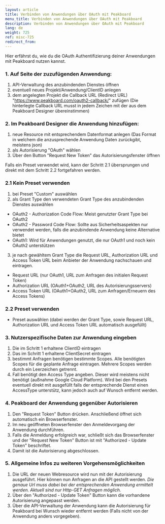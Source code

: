 ```yaml
---
layout: article
title: Verbinden von Anwendungen über OAuth mit Peakboard
menu_title: Verbinden von Anwendungen über OAuth mit Peakboard
description: Verbinden von Anwendungen über OAuth mit Peakboard
lang: de
weight: 725
ref: misc-725
redirect_from:
---
```


Hier erfährst du, wie du die OAuth Authentifizierung deiner Anwendungen mit Peakboard nutzen kannst.

### 1. Auf Seite der zuzufügenden Anwendung:
1. API-Verwaltung des anzubindenden Dienstes öffnen
2. eventuell neues Projekt/Anwendung/ClientID anlegen
3. dem angelegten Projekt die Callback URL (Redirect URL) "https://www.peakboard.com/oauth2-callback/" zufügen (Die hinterlegte Callback URL musst in jedem Zeichen mit der aus dem Peakboard Designer übereinstimmen)

### 2. Im Peakboard Designer die Anwendung hinzufügen:
1. neue Resource mit entsprechendem Datenformat anlegen (Das Format in welchem die anzusprechende Anwendung Daten zurückgibt, meistens json)
2. als Autorisierung "OAuth" wählen
3. Über den Button "Request New Token" das Autorisierungsfenster öffnen

<div class="box-note" markdown="1">
Falls ein Preset verwendet wird, kann der Schritt 2.1 übersprungen und direkt mit dem Schritt 2.2 fortgefahren werden.
</div>

### 2.1 Kein Preset verwenden
1. bei Preset "Custom" auswählen
2. als Grant Type den verwendeten Grant Type des anzubindenden Dienstes auswählen
- OAuth2 - Authorization Code Flow: Meist genutzter Grant Type bei OAuth2
- OAuth2 - Password Code Flow: Sollte aus Sicherheitsaspekten nur verwendet werden, falls die anzubindende Anwendung keine Alternative bietet
- OAuth1: Wird für Anwendungen genutzt, die nur OAuth1 und noch kein OAuth2 unterstützen
3. je nach gewähltem Grant Type die Request URL, Authorization URL und Access Token URL beim Anbieter der Anwendung nachschauen und eintragen.
- Request URL (nur OAuth1, URL zum Anfragen des initialen Request Token)
- Authorization URL (OAuth1+OAuth2, URL des Autorisierungsservers)
- Access Token URL (OAuth1+OAuth2, URL zum Anfragen/Erneuern des Access Tokens)

### 2.2 Preset verwenden
- Preset auswählen (dabei werden der Grant Type, sowie Request URL, Authorization URL und Access Token URL automatisch ausgefüllt)

### 3. Nutzerspezifische Daten zur Anwendung eingeben
1. Die im Schritt 1 erhaltene ClientID eintragen
2. Das im Schritt 1 erhaltene ClientSecret eintragen
3. bestimmt Anfragen benötigen bestimmte Scopes. Alle benötigten Scopes für die geplante Anfrage eintragen. Mehrere Scopes werden durch ein Leerzeichen getrennt.
4. Fall benötigt den Access Type angeben. Dieser wird meistens nicht benötigt (außnahme Google Cloud Platform). Wird bei den Presets eventuell direkt mit ausgefüllt falls der entsprechende Dienst einen AccessType unterstütz, kann jedoch auch auf Wunsch entfernt werden.

### 4. Peakboard der Anwendung gegenüber Autorisieren
1. Den "Request Token" Button drücken. Anschließend öffnet sich automatisch ein Browserfenster.
2. Im neu geöffneten Browserfenster den Anmeldevorgang der Anwendung durchführen.
3. Falls die Anmeldung erfolgreich war, schließt sich das Browserfenster und der "Request New Token" Button ist mit "Authorized - Update Token" beschriftet.
4. Damit ist die Autorisierung abgeschlossen.

### 5. Allgemeine Infos zu weiteren Vorgehensmöglichkeiten
1. Die URL der neuen Webresource wird nun mit der Autorisierung ausgeführt. Hier können nun Anfragen an die API gestellt werden. *Die genaue Url muss dabei bei der entsprechenden Anwendung ermittelt werden. Aktuell sind nur Http-GET Anfragen möglich.*
2. Über den "Authorized - Update Token" Button kann die vorhandene Autorisierung angepasst werden.
3. Über die API-Verwaltung der Anwendung kann die Autorisierung für Peakboard bei Wunsch wieder entfernt werden (Falls nicht von der Anwendung anders vorgegeben).
